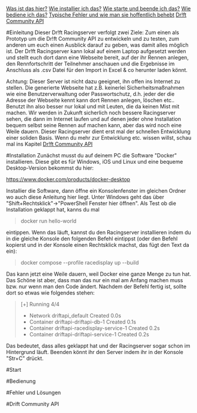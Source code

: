 [Was ist das hier?](#einleitung) 
[Wie installier ich das?](#installation)
[Wie starte und beende ich das?](#start)
[Wie bediene ich das?](#bedienung)
[Typische Fehler und wie man sie hoffentlich behebt](#fehler-und-lösungen)
[Dr!ft Community API](#drift-community-api)


#Einleitung
Dieser Dr!ft Racingserver verfolgt zwei Ziele: Zum einen als Prototyp um die Dr!ft Community API zu entwickeln und zu testen, zum anderen um euch einen Ausblick darauf zu geben, was damit alles möglich ist. Der Dr!ft Racingserver kann lokal auf einem Laptop aufgesetzt werden und stellt euch dort dann eine Webseite bereit, auf der ihr Rennen anlegen, den Rennfortschritt der Teilnehmer anschauen und die Ergebnisse im Anschluss als .csv Datei für den Import in Excel & co herunter laden könnt.

Achtung: Dieser Server ist nicht dazu geeignet, ihn offen ins Internet zu stellen. Die generierte Webseite hat z.B. keinerlei Sicherheitsmaßnahmen wie eine Benutzerverwaltung oder Passwortschutz, d.h. jeder der die Adresse der Webseite kennt kann dort Rennen anlegen, löschen etc.. Benutzt ihn also besser nur lokal und mit Leuten, die da keinen Mist mit machen. Wir werden in Zukunft sicherlich noch bessere Racingserver sehen, die dann im Internet laufen und auf denen jeder ohne Installation bequem selbst seine Rennen auf machen kann, aber das wird noch eine Weile dauern. Dieser Racingserver dient erst mal der schnellen Entwicklung einer soliden Basis. Wenn du mehr zur Entwicklung etc. wissen willst, schau mal ins Kapitel  [Dr!ft Community API](#drift-community-api)

#Installation
Zunächst musst du auf deinem PC die Software "Docker" installieren. Diese gibt es für Windows, iOS und Linux und eine bequeme Desktop-Version bekommst du hier:

https://www.docker.com/products/docker-desktop

Installier die Software, dann öffne ein Konsolenfenster im gleichen Ordner wo auch diese Anleitung hier liegt. Unter Windows geht das über "Shift+Rechtsklick"->"PowerShell Fenster hier öffnen". Als Test ob die Installation geklappt hat, kanns du mal

>docker run hello-world

eintippen. Wenn das läuft, kannst du den Racingserver installieren indem du in die gleiche Konsole den folgenden Befehl eintippst (oder den Befehl kopierst und in der Konsole einen Rechtsklick machst, das fügt den Text da ein):

>docker compose --profile racedisplay up --build

Das kann jetzt eine Weile dauern, weil Docker eine ganze Menge zu tun hat. Das Schöne ist aber, dass man das nur ein mal am Anfang machen muss bzw. nur wenn man den Code ändert. Nachdem der Befehl fertig ist, sollte dort so etwas wie folgendes stehen:

>[+] Running 4/4
> - Network driftapi_default                  Created
>                                                               0.0s
> - Container driftapi-driftapi-db-1          Created
>                                                               0.1s
> - Container driftapi-racedisplay-service-1  Created
>                                                               0.2s
> - Container driftapi-driftapi-service-1     Created                                                               0.2s

Das bedeutet, dass alles geklappt hat und der Racingserver sogar schon im Hintergrund läuft. Beenden könnt ihr den Server indem ihr in der Konsole "Str+C" drückt.

#Start

#Bedienung

#Fehler und Lösungen

#Drift Community API
